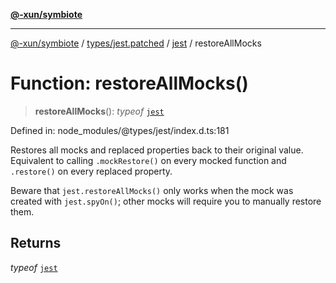 [**@-xun/symbiote**](../../../../../README.md)

***

[@-xun/symbiote](../../../../../README.md) / [types/jest.patched](../../../README.md) / [jest](../README.md) / restoreAllMocks

# Function: restoreAllMocks()

> **restoreAllMocks**(): *typeof* [`jest`](../README.md)

Defined in: node\_modules/@types/jest/index.d.ts:181

Restores all mocks and replaced properties back to their original value.
Equivalent to calling `.mockRestore()` on every mocked function
and `.restore()` on every replaced property.

Beware that `jest.restoreAllMocks()` only works when the mock was created
with `jest.spyOn()`; other mocks will require you to manually restore them.

## Returns

*typeof* [`jest`](../README.md)
